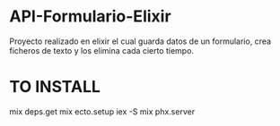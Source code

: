 # API-Formulario-Elixir
Proyecto realizado en elixir el cual guarda datos de un formulario, crea ficheros de texto y los elimina cada cierto tiempo.
# TO INSTALL
mix deps.get
mix ecto.setup
iex -S mix phx.server
